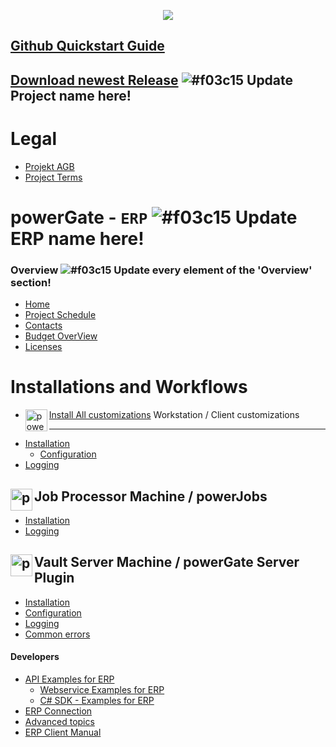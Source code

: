 <p align="center">
<img src="https://user-images.githubusercontent.com/36075173/47220092-12a0cb80-d3b1-11e8-85e2-0f2b17470517.png" align="middle" /> 
</p>

## [Github Quickstart Guide](https://eu1.hubs.ly/H0bgNNG0)

## [Download newest Release](https://github.com/coolOrangeLabs/{REPO_NAME}/releases/latest) ![#f03c15](https://placehold.co/15x15/f03c15/f03c15.png) Update Project name here!

# Legal

- [Projekt AGB](https://www.coolorange.com/legal/DE/AGB_Softwareprojekte.pdf)
- [Project Terms](https://www.coolorange.com/legal/IT/Terms_and_conditions_for_software_projects.pdf)

# powerGate - `ERP` ![#f03c15](https://placehold.co/15x15/f03c15/f03c15.png) Update ERP name here!

### Overview ![#f03c15](https://placehold.co/15x15/f03c15/f03c15.png) Update every element of the 'Overview' section!

- [Home](./home.md)
- [Project Schedule](./projectschedule.md)
- [Contacts](./contacts.md)
- [Budget OverView](./projectbudget.md)
- [Licenses](./licenses.md)

# Installations and Workflows

+ [Install All customizations](./install-customizations.md)
<img src="https://user-images.githubusercontent.com/36075173/48217750-8159bf00-e388-11e8-88c5-7571ccbdb187.png" height="35" width="35" alt="powerGateServer Logo" align="left"> Workstation / Client customizations
------------------

+ [Installation](./client-installation.md)
  + [Configuration](./client-configuration.md)
+ [Logging](./client-logging.md)

<img src="https://user-images.githubusercontent.com/36075173/46519891-55738700-c87a-11e8-942e-04c7412ae5e0.png" height="35" width="35" alt="powerGateServer Logo" align="left">Job Processor Machine / powerJobs
------------------

+ [Installation](./jobs-installation.md)
+ [Logging](./jobs-logging.md)

<img src="https://user-images.githubusercontent.com/36075173/46519891-55738700-c87a-11e8-942e-04c7412ae5e0.png" height="35" width="35" alt="powerGateServer Logo" align="left"> Vault Server Machine / powerGate Server Plugin
------------------

+ [Installation](./plugin-installation.md)
+ [Configuration](./plugin-configuration.md)
+ [Logging](./server-logging.md)
+ [Common errors](./common-errors.md)

#### Developers

+ [API Examples for ERP](./api-examples-for-erp.md)
  + [Webservice Examples for ERP](./webservice-api-example.md)
  + [C# SDK  -  Examples for ERP](./c#-sdk-api-example.md)
+ [ERP Connection](./erp-connection.md)
+ [Advanced topics](./advanced-topics.md)
+ [ERP Client Manual](./erp-client.md)
